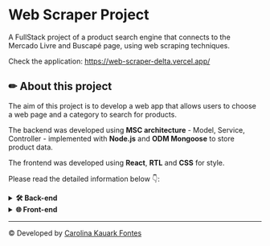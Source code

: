 # Web Scraper Project

A FullStack project of a product search engine that connects to the Mercado Livre and Buscapé page, using web scraping techniques.

Check the application: https://web-scraper-delta.vercel.app/

## ✏ About this project

The aim of this project is to develop a web app that allows users to choose a web page and a category to search for products. 

The backend was developed using <strong>MSC architecture</strong> - Model, Service, Controller - implemented with <strong>Node.js</strong> and <strong>ODM Mongoose</strong> to store product data.

The frontend was developed using <strong>React</strong>, <strong>RTL</strong> and <strong>CSS</strong> for style.

Please read the detailed information below 👇: 

<details>
  <summary> <strong>🛠️ Back-end</strong></summary>
  </br>
  
### Overview

For the server side, this app was build with NodeJs and express, using MSC architecture - Model, Service, Controller. The database choosen was mongoDB with ODM Mongoose. The web scraping techniques was developed using cheerio library and Jquery. Docker was used in production to build mongoDB and nodeJS image.

Deployed server: https://web-scraper-nd51-git-main-carolinakauark.vercel.app/

### 🛸 Main technologies used

- [Node.js](https://nodejs.org/en/);
- [Express.js](https://expressjs.com/);
- [mongoDB](https://www.mongodb.com/);
- [Mongoose(ODM)]([https://sequelize.org/](https://mongoosejs.com/));
- [Docker](https://www.docker.com/);
- [JavaScript](https://developer.mozilla.org/pt-BR/docs/Web/JavaScript);
- [jquery](https://jquery.com/);
- [cheerio](https://cheerio.js.org/);
- [sinon](https://www.chaijs.com/plugins/sinon-chai/);
- [chai](https://www.chaijs.com/plugins/sinon-chai/);

## ⚙ How to run this project locally

<strong>1. Clone the repository and change directory to it:</strong>

- Kindly check that the current working directory is the desired one before proceeding

``` 
 git clone git@github.com:CarolinaKauark/web-scraper.git
 cd web-scraper/backend
 ```

 <strong>2. Choose your preferred development environment: Docker or Local</strong>

<details>
  <summary><strong>🐳 Using Docker</strong></summary>
  </br>

  *:warning: Ensure docker-compose is at 1.29 or higher.*

  👉 <strong> 2.1 Run services `node` e `db` using: </strong>

  ``` 
  docker-compose up -d --build
  ``` 

- These services will run a container named `web_scraper` and another called `web_scraper_db`;

- From hereafter you can run the container named `web_scraper` via CLI or run it using VSCode;

  👉 <strong>2.2 Use o comando:</strong>

  ``` 
  docker exec -it web_scraper bash
  ``` 

- This will allow you to access an interactive shell in the container created by the compose file

  👉 <strong>2.3 Install dependencies inside the container using:</strong>

  ``` 
  npm install
  ``` 
  
  👉 <strong>2.3 Run theses scripts to start the backend service:</strong>
  
  ``` 
  npm run dev
  ``` 
  
</details>

<details>
  <summary><strong> 💻 Developing locally</strong></summary>
</br>

👉 <strong>2.1 Install dependencies: </strong>

``` 
npm install
``` 

👉 <strong>2.3 Run theses scripts to start the backend service:</strong>
  
``` 
npm run dev
``` 


</details>

</details>

<details>
  <summary> <strong>🌐 Front-end</strong></summary>
  </br>
  
### Overview

The front-end was developed with React and CSS, using the TDD metodology via React Testing Library (RTL).

Website: https://web-scraper-delta.vercel.app/

### 🛸 Main technologies used

- [JavaScript](https://developer.mozilla.org/pt-BR/docs/Web/JavaScript);
- [React](https://react.dev/);
- [CSS](https://developer.mozilla.org/pt-BR/docs/Web/CSS);
- [Jest](https://jestjs.io/pt-BR/);
- [TDD methodology](https://www.devmedia.com.br/test-driven-development-tdd-simples-e-pratico/18533);

## ⚙ How to run this project locally

<strong>1. Clone the repository and change directory to it:</strong>

- Kindly check that the current working directory is the desired one before proceeding

``` 
 git clone git@github.com:CarolinaKauark/web-scraper.git
 cd web-scraper/frontend
 ```

<strong>2. Install dependencies: </strong>

``` 
npm install
``` 

<strong>3. Run theses scripts to start the backend service:</strong>
  
``` 
npm start
``` 

</details>

 ---
© Developed by [Carolina Kauark Fontes](https://www.linkedin.com/in/carolina-kauark-fontes/)
